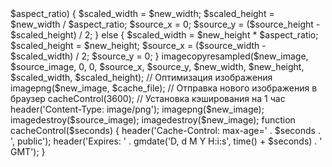 <?php
// Путь к исходному файлу
$source_file = 'image.png';

// Размеры нового изображения  200 на 100 пикселей
$new_width = 200;
$new_height = 100;

// Путь к кэшированному файлу
$cache_file = 'cache/image_' . $new_width . 'x' . $new_height . '.png';

// Если файл в кэше существует, возвращаем его
if (file_exists($cache_file)) {
    cacheControl(3600); // Установка кэширования на 1 час
    readfile($cache_file);
    exit;
}

// Загрузка исходного файла
$source_image = imagecreatefrompng($source_file);

// Создание нового изображения
$new_image = imagecreatetruecolor($new_width, $new_height);

// Масштабирование и центрирование
$source_width = imagesx($source_image);
$source_height = imagesy($source_image);
$aspect_ratio = $source_width / $source_height;
$new_aspect_ratio = $new_width / $new_height;

if ($new_aspect_ratio > $aspect_ratio) {
    $scaled_width = $new_width;
    $scaled_height = $new_width / $aspect_ratio;
    $source_x = 0;
    $source_y = ($source_height - $scaled_height) / 2;
} else {
    $scaled_width = $new_height * $aspect_ratio;
    $scaled_height = $new_height;
    $source_x = ($source_width - $scaled_width) / 2;
    $source_y = 0;
}

imagecopyresampled($new_image, $source_image, 0, 0, $source_x, $source_y, $new_width, $new_height, $scaled_width, $scaled_height);

// Оптимизация изображения
imagepng($new_image, $cache_file);

// Отправка нового изображения в браузер
cacheControl(3600); // Установка кэширования на 1 час
header('Content-Type: image/png');
imagepng($new_image);
imagedestroy($source_image);
imagedestroy($new_image);

function cacheControl($seconds)
{
    header('Cache-Control: max-age=' . $seconds . ', public');
    header('Expires: ' . gmdate('D, d M Y H:i:s', time() + $seconds) . ' GMT');
}
